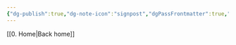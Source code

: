```yaml
---
{"dg-publish":true,"dg-note-icon":"signpost","dgPassFrontmatter":true,"noteIcon":"signpost","permalink":"/09-status-notes/child/","created":"2025-10-15T10:13:46.661+01:00","updated":"2025-10-21T19:57:33.739+01:00"}
---
```


[[0. Home\|Back home]]